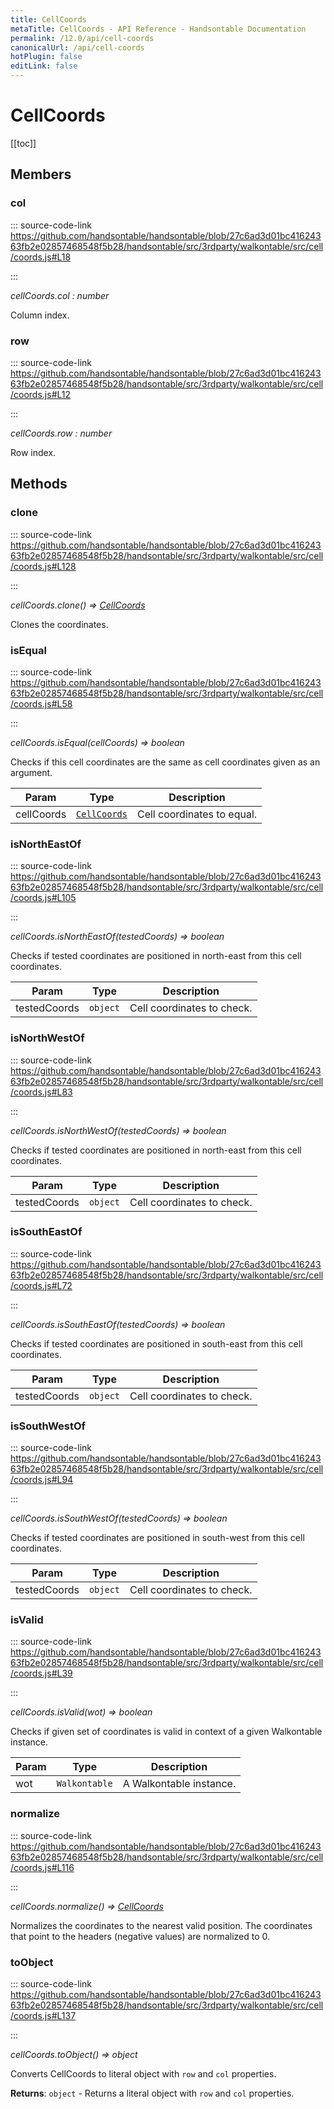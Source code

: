 ```yaml
---
title: CellCoords
metaTitle: CellCoords - API Reference - Handsontable Documentation
permalink: /12.0/api/cell-coords
canonicalUrl: /api/cell-coords
hotPlugin: false
editLink: false
---
```


# CellCoords

[[toc]]
## Members

### col
  
::: source-code-link https://github.com/handsontable/handsontable/blob/27c6ad3d01bc41624363fb2e02857468548f5b28/handsontable/src/3rdparty/walkontable/src/cell/coords.js#L18

:::

_cellCoords.col : number_

Column index.



### row
  
::: source-code-link https://github.com/handsontable/handsontable/blob/27c6ad3d01bc41624363fb2e02857468548f5b28/handsontable/src/3rdparty/walkontable/src/cell/coords.js#L12

:::

_cellCoords.row : number_

Row index.


## Methods

### clone
  
::: source-code-link https://github.com/handsontable/handsontable/blob/27c6ad3d01bc41624363fb2e02857468548f5b28/handsontable/src/3rdparty/walkontable/src/cell/coords.js#L128

:::

_cellCoords.clone() ⇒ [CellCoords](@/api/cellCoords.md)_

Clones the coordinates.



### isEqual
  
::: source-code-link https://github.com/handsontable/handsontable/blob/27c6ad3d01bc41624363fb2e02857468548f5b28/handsontable/src/3rdparty/walkontable/src/cell/coords.js#L58

:::

_cellCoords.isEqual(cellCoords) ⇒ boolean_

Checks if this cell coordinates are the same as cell coordinates given as an argument.


| Param | Type | Description |
| --- | --- | --- |
| cellCoords | [`CellCoords`](#cellcoords) | Cell coordinates to equal. |



### isNorthEastOf
  
::: source-code-link https://github.com/handsontable/handsontable/blob/27c6ad3d01bc41624363fb2e02857468548f5b28/handsontable/src/3rdparty/walkontable/src/cell/coords.js#L105

:::

_cellCoords.isNorthEastOf(testedCoords) ⇒ boolean_

Checks if tested coordinates are positioned in north-east from this cell coordinates.


| Param | Type | Description |
| --- | --- | --- |
| testedCoords | `object` | Cell coordinates to check. |



### isNorthWestOf
  
::: source-code-link https://github.com/handsontable/handsontable/blob/27c6ad3d01bc41624363fb2e02857468548f5b28/handsontable/src/3rdparty/walkontable/src/cell/coords.js#L83

:::

_cellCoords.isNorthWestOf(testedCoords) ⇒ boolean_

Checks if tested coordinates are positioned in north-east from this cell coordinates.


| Param | Type | Description |
| --- | --- | --- |
| testedCoords | `object` | Cell coordinates to check. |



### isSouthEastOf
  
::: source-code-link https://github.com/handsontable/handsontable/blob/27c6ad3d01bc41624363fb2e02857468548f5b28/handsontable/src/3rdparty/walkontable/src/cell/coords.js#L72

:::

_cellCoords.isSouthEastOf(testedCoords) ⇒ boolean_

Checks if tested coordinates are positioned in south-east from this cell coordinates.


| Param | Type | Description |
| --- | --- | --- |
| testedCoords | `object` | Cell coordinates to check. |



### isSouthWestOf
  
::: source-code-link https://github.com/handsontable/handsontable/blob/27c6ad3d01bc41624363fb2e02857468548f5b28/handsontable/src/3rdparty/walkontable/src/cell/coords.js#L94

:::

_cellCoords.isSouthWestOf(testedCoords) ⇒ boolean_

Checks if tested coordinates are positioned in south-west from this cell coordinates.


| Param | Type | Description |
| --- | --- | --- |
| testedCoords | `object` | Cell coordinates to check. |



### isValid
  
::: source-code-link https://github.com/handsontable/handsontable/blob/27c6ad3d01bc41624363fb2e02857468548f5b28/handsontable/src/3rdparty/walkontable/src/cell/coords.js#L39

:::

_cellCoords.isValid(wot) ⇒ boolean_

Checks if given set of coordinates is valid in context of a given Walkontable instance.


| Param | Type | Description |
| --- | --- | --- |
| wot | `Walkontable` | A Walkontable instance. |



### normalize
  
::: source-code-link https://github.com/handsontable/handsontable/blob/27c6ad3d01bc41624363fb2e02857468548f5b28/handsontable/src/3rdparty/walkontable/src/cell/coords.js#L116

:::

_cellCoords.normalize() ⇒ [CellCoords](@/api/cellCoords.md)_

Normalizes the coordinates to the nearest valid position. The coordinates that point
to the headers (negative values) are normalized to 0.



### toObject
  
::: source-code-link https://github.com/handsontable/handsontable/blob/27c6ad3d01bc41624363fb2e02857468548f5b28/handsontable/src/3rdparty/walkontable/src/cell/coords.js#L137

:::

_cellCoords.toObject() ⇒ object_

Converts CellCoords to literal object with `row` and `col` properties.


**Returns**: `object` - Returns a literal object with `row` and `col` properties.  
